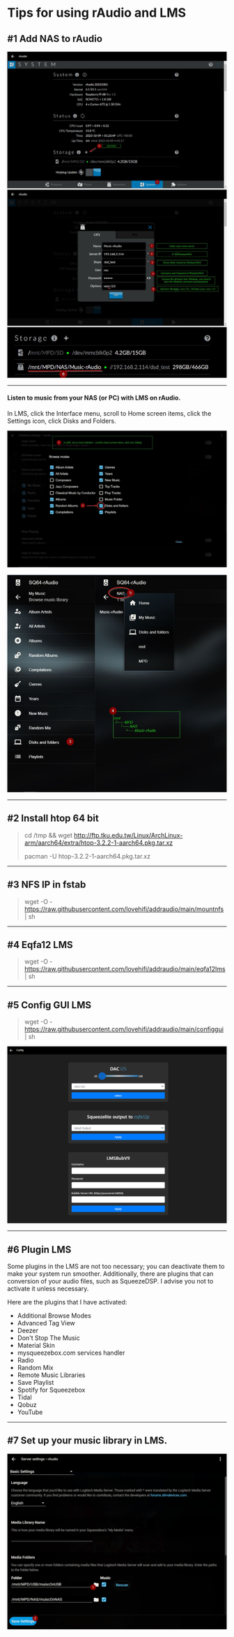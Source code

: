 # Tips for using rAudio and LMS
## #1 Add NAS to rAudio
![Screenshot](001.jpg)
![Screenshot](002a.jpg)
![Screenshot](003.jpg)
>
--------
>
#### Listen to music from your NAS (or PC) with LMS on rAudio.
>
In LMS, click the Interface menu, scroll to Home screen items, click the Settings icon, click Disks and Folders.
>
![Screenshot](004.jpg)
>

![Screenshot](005.jpg)
>
-------
>
## #2 Install htop 64 bit
>
> cd /tmp && wget http://ftp.tku.edu.tw/Linux/ArchLinux-arm/aarch64/extra/htop-3.2.2-1-aarch64.pkg.tar.xz
>
> pacman -U htop-3.2.2-1-aarch64.pkg.tar.xz
>
-----------------
## #3 NFS IP in fstab
>
> wget -O - https://raw.githubusercontent.com/lovehifi/addraudio/main/mountnfs | sh
>
-----------------
## #4 Eqfa12 LMS
>
> wget -O - https://raw.githubusercontent.com/lovehifi/addraudio/main/eqfa12lms | sh
>
-----------------
## #5 Config GUI LMS
>
> wget -O - https://raw.githubusercontent.com/lovehifi/addraudio/main/configgui | sh
>
![Screenshot](config_gui.png)

>
-----------------
## #6 Plugin LMS
Some plugins in the LMS are not too necessary; you can deactivate them to make your system run smoother. Additionally, there are plugins that can conversion of your audio files, such as SqueezeDSP. I advise you not to activate it unless necessary.

Here are the plugins that I have activated:

- Additional Browse Modes
- Advanced Tag View
- Deezer
- Don't Stop The Music
- Material Skin
- mysqueezebox.com services handler
- Radio
- Random Mix
- Remote Music Libraries
-	Save Playlist
- Spotify for Squeezebox
- Tidal
- Qobuz
- YouTube
---------------------
## #7 Set up your music library in LMS.
![Screenshot](add-music.png)

